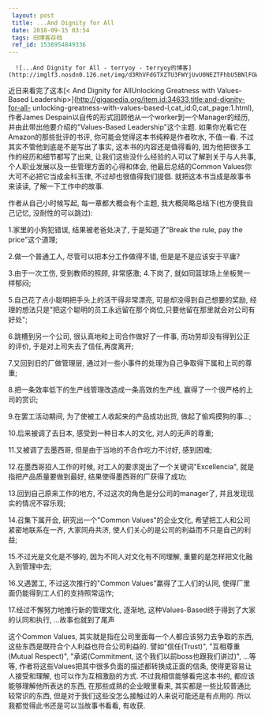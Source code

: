```yaml
---
 layout: post
 title: ...And Dignity for All
 date: 2018-09-15 03:54
 tags: 旧博客存档
 ref_id: 1536954849336
---
```





      ![...And Dignity for All - terryoy - terryoy的博客](http://imglf3.nosdn0.126.net/img/d3RhVFdGTXZTU3FWYjUvU0NEZTFhbU5BNlFGWnBROEFGV2ZvSUhGVHN3NytsNVlIMnBNczVnPT0.jpg)



 近日来看完了这本[< And Dignity for AllUnlocking Greatness with Values-Based
Leadership>](http://gigapedia.org/item.id:34633,title:and-dignity-for-all-
unlocking-greatness-with-values-based-l,cat_id:0,cat_page:1.html), 作者James
Despain以自传的形式回顾他从一个worker到一个Manager的经历, 并由此带出他要介绍的"Values-Based
Leadership"这个主题. 如果你光看它在Amazon的那些批评的书评, 你可能会觉得这本书纯粹是作者吹水, 不值一看.
不过其实不管他到底是不是写出了事实, 这本书的内容还是值得看的, 因为他把很多工作的经历和细节都写了出来, 让我们这些没什么经验的人可以了解到关于与人共事,
个人职业发展以及一些管理方面的心得和体会, 他最后总结的Common Values你大可不必把它当成金科玉律, 不过却也很值得我们提倡.
就把这本书当成是故事书来读读, 了解一下工作中的故事.



作者从自己小时候写起, 每一章都大概会有个主题, 我大概简略总结下(也方便我自己记忆, 没耐性的可以跳过):

1.家里的小狗犯错误, 结果被老爸处决了, 于是知道了"Break the rule, pay the price"这个道理;

2.做一个普通工人, 尽管可以把本分工作做得不错, 但是是不是应该安于平庸?

3.由于一次工伤, 受到教师的照顾, 非常感激; 4.下岗了, 就如同篮球场上坐板凳一样郁闷;

5.自己花了点小聪明把手头上的活干得非常漂亮, 可是却没得到自己想要的奖励,
经理的想法只是"把这个聪明的员工永远留在那个岗位,只要他留在那里就会对公司有好处";

6.跳槽到另一个公司, 很认真地和上司合作做好了一件事, 而功劳却没有得到公正的评价, 于是对上司失去了信任,再度离开;

7.又回到旧的厂做管理层, 通过对一些小事件的处理为自己争取得下属和上司的尊重;

8.把一条效率低下的生产线管理改造成一条高效的生产线, 赢得了一个很严格的上司的赏识;

9.在罢工活动期间, 为了使被工人收起来的产品成功出货, 做起了偷鸡摸狗的事...;

10.后来被调了去日本, 感受到一种日本人的文化, 对人的无声的尊重;

11.又被调了去墨西哥, 但是由于当地的不合作吃力不讨好, 感到困难;

12.在墨西哥招人工作的时候, 对工人的要求提出了一个关键词"Excellencia", 就是指把产品质量要做到最好, 结果使得墨西哥的厂获得了成功;

13.回到自己原来工作的地方, 不过这次的角色是分公司的manager了, 并且发现现实的情况不容乐观;

14.召集下属开会, 研究出一个"Common Values"的企业文化, 希望把工人和公司紧密地联系在一齐, 大家同舟共济,
使人们关心的是公司的利益而不只是自己的利益;

15.不过光是文化是不够的, 因为不同人对文化有不同理解, 重要的是怎样把文化融入到管理中去;

16.又遇罢工, 不过这次推行的"Common Values"赢得了工人们的认同, 使得厂里面仍能得到工人们的支持照常运作;

17.经过不懈努力地推行新的管理文化, 逐渐地, 这种Values-Based终于得到了大家的认同和执行, ...故事也就到了尾声



这个Common Values, 其实就是指在公司里面每一个人都应该努力去争取的东西, 这些东西是既符合个人利益也符合公司利益的.
譬如"信任(Trust)", "互相尊重(Mutual Respect)", "承诺(Commitment, 这个我们以前boss也跟我们讲过)",
...等等, 作者将这些Values把其中很多负面的描述都转换成正面的信条, 使得更容易让人接受和理解, 也可以作为互相激励的方式.
不过我相信能够看完这本书的, 都应该能够理解他所表达的东西, 在那些成熟的企业眼里看来, 其实都是一些比较普通比较常识的东西,
但是对于我们这些没怎么接触过的人来说可能还是有点用的. 所以我都觉得此书还是可以当故事书看看, 有收获.

